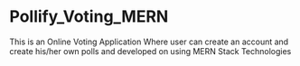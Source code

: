 # Pollify_Voting_MERN
This is an Online Voting Application Where user can create an account and create his/her own polls and developed on using MERN Stack Technologies
